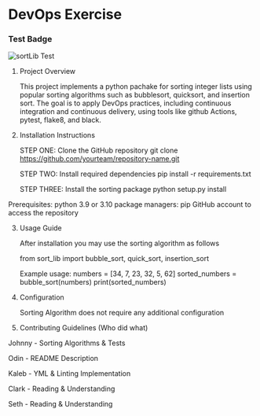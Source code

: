# DevOps Exercise


### Test Badge
![sortLib Test](https://github.com/K-Hannan12/COS-397-Assignment-5/actions/workflows/main.yml/badge.svg?event=push)

1. Project Overview

    This project implements a python pachake for sorting integer lists using popular sorting algorithms such as bubblesort, quicksort, and insertion sort. The goal is to apply DevOps practices, including continuous integration and continuous delivery, using tools like github Actions, pytest, flake8, and black.

2. Installation Instructions

    STEP ONE: Clone the GitHub repository
    git clone https://github.com/yourteam/repository-name.git

    STEP TWO: Install required dependencies
    pip install -r requirements.txt

    STEP THREE: Install the sorting package
    python setup.py install

Prerequisites:
python 3.9 or 3.10
package managers: pip
GitHub account to access the repository

3. Usage Guide

    After installation you may use the sorting algorithm as follows
    
    from sort_lib import bubble_sort, quick_sort, insertion_sort
    
    Example usage:
    numbers = [34, 7, 23, 32, 5, 62]
    sorted_numbers = bubble_sort(numbers)
    print(sorted_numbers)

4. Configuration

    Sorting Algorithm does not require any additional configuration

5. Contributing Guidelines (Who did what)

Johnny - Sorting Algorithms & Tests 

Odin - README Description 

Kaleb - YML & Linting Implementation 

Clark - Reading & Understanding 

Seth - Reading & Understanding

